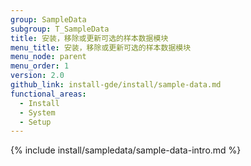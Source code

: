 ```yaml
---
group: SampleData
subgroup: T_SampleData
title: 安装，移除或更新可选的样本数据模块
menu_title: 安装，移除或更新可选的样本数据模块
menu_node: parent
menu_order: 1
version: 2.0
github_link: install-gde/install/sample-data.md
functional_areas:
  - Install
  - System
  - Setup
---
```

 

{% include install/sampledata/sample-data-intro.md %}
